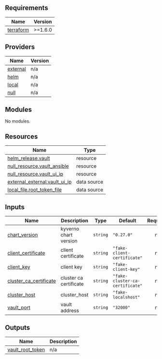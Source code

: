 ## Requirements

| Name | Version |
|------|---------|
| <a name="requirement_terraform"></a> [terraform](#requirement\_terraform) | >=1.6.0 |

## Providers

| Name | Version |
|------|---------|
| <a name="provider_external"></a> [external](#provider\_external) | n/a |
| <a name="provider_helm"></a> [helm](#provider\_helm) | n/a |
| <a name="provider_local"></a> [local](#provider\_local) | n/a |
| <a name="provider_null"></a> [null](#provider\_null) | n/a |

## Modules

No modules.

## Resources

| Name | Type |
|------|------|
| [helm_release.vault](https://registry.terraform.io/providers/hashicorp/helm/latest/docs/resources/release) | resource |
| [null_resource.vault_ansible](https://registry.terraform.io/providers/hashicorp/null/latest/docs/resources/resource) | resource |
| [null_resource.vault_ui_ip](https://registry.terraform.io/providers/hashicorp/null/latest/docs/resources/resource) | resource |
| [external_external.vault_ui_ip](https://registry.terraform.io/providers/hashicorp/external/latest/docs/data-sources/external) | data source |
| [local_file.root_token_file](https://registry.terraform.io/providers/hashicorp/local/latest/docs/data-sources/file) | data source |

## Inputs

| Name | Description | Type | Default | Required |
|------|-------------|------|---------|:--------:|
| <a name="input_chart_version"></a> [chart\_version](#input\_chart\_version) | kyverno chart version | `string` | `"0.27.0"` | no |
| <a name="input_client_certificate"></a> [client\_certificate](#input\_client\_certificate) | client certificate | `string` | `"fake-client-certificate"` | no |
| <a name="input_client_key"></a> [client\_key](#input\_client\_key) | client key | `string` | `"fake-client-key"` | no |
| <a name="input_cluster_ca_certificate"></a> [cluster\_ca\_certificate](#input\_cluster\_ca\_certificate) | cluster ca certificate | `string` | `"fake-cluster-ca-certificate"` | no |
| <a name="input_cluster_host"></a> [cluster\_host](#input\_cluster\_host) | cluster\_host | `string` | `"fake-localshost"` | no |
| <a name="input_vault_port"></a> [vault\_port](#input\_vault\_port) | vault address | `string` | `"32000"` | no |

## Outputs

| Name | Description |
|------|-------------|
| <a name="output_vault_root_token"></a> [vault\_root\_token](#output\_vault\_root\_token) | n/a |
